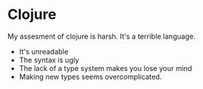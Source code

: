 # Clojure


My assesment of clojure is harsh.
It's a terrible language.

- It's unreadable
- The syntax is ugly
- The lack of a type system makes you lose your mind
- Making new types seems overcomplicated.







